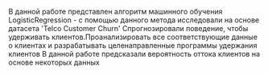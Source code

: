 В данной работе представлен алгоритм машинного обучения LogisticRegression - с помощью данного метода исследовали на основе датасета 'Telco Customer Churn' 
Спрогнозировали поведение, чтобы удерживать клиентов.Проанализировать все соответствующие данные о клиентах и ​​разрабатывать целенаправленные программы удержания клиентов
В данной работе предсказали вероятность оттока клиентов на основе некоторых данных
